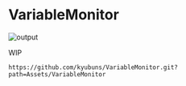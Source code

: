 # VariableMonitor

![output](https://user-images.githubusercontent.com/961165/133921495-9618b05e-2a52-41c1-80d5-38a2814c06d1.gif)

WIP

`https://github.com/kyubuns/VariableMonitor.git?path=Assets/VariableMonitor`
